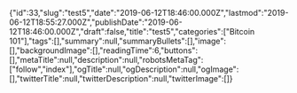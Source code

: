 {"id":33,"slug":"test5","date":"2019-06-12T18:46:00.000Z","lastmod":"2019-06-12T18:55:27.000Z","publishDate":"2019-06-12T18:46:00.000Z","draft":false,"title":"test5","categories":["Bitcoin 101"],"tags":[],"summary":null,"summaryBullets":[],"image":[],"backgroundImage":[],"readingTime":6,"buttons":[],"metaTitle":null,"description":null,"robotsMetaTag":["follow","index"],"ogTitle":null,"ogDescription":null,"ogImage":[],"twitterTitle":null,"twitterDescription":null,"twitterImage":[]}
